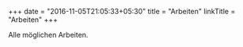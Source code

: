 +++
date = "2016-11-05T21:05:33+05:30"
title = "Arbeiten"
linkTitle = "Arbeiten"
+++

Alle möglichen Arbeiten.




